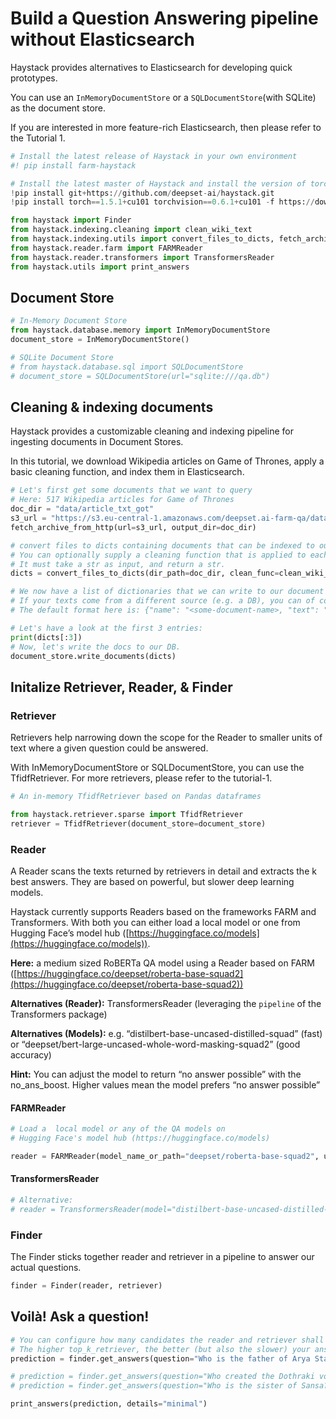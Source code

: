 <!---
title: "Tutorial 3"
metaTitle: "Build a Question Answering pipeline without Elasticsearch"
metaDescription: ""
slug: "/docs/tutorial3"
date: "2020-09-03"
id: "tutorial3md"
--->

# Build a Question Answering pipeline without Elasticsearch

Haystack provides alternatives to Elasticsearch for developing quick
prototypes.

You can use an `InMemoryDocumentStore` or a
`SQLDocumentStore`(with SQLite) as the document store.

If you are interested in more feature-rich Elasticsearch, then please
refer to the Tutorial 1.

```python
# Install the latest release of Haystack in your own environment
#! pip install farm-haystack

# Install the latest master of Haystack and install the version of torch that works with the colab GPUs
!pip install git+https://github.com/deepset-ai/haystack.git
!pip install torch==1.5.1+cu101 torchvision==0.6.1+cu101 -f https://download.pytorch.org/whl/torch_stable.html
```

```python
from haystack import Finder
from haystack.indexing.cleaning import clean_wiki_text
from haystack.indexing.utils import convert_files_to_dicts, fetch_archive_from_http
from haystack.reader.farm import FARMReader
from haystack.reader.transformers import TransformersReader
from haystack.utils import print_answers
```

## Document Store

```python
# In-Memory Document Store
from haystack.database.memory import InMemoryDocumentStore
document_store = InMemoryDocumentStore()
```

```python
# SQLite Document Store
# from haystack.database.sql import SQLDocumentStore
# document_store = SQLDocumentStore(url="sqlite:///qa.db")
```

## Cleaning & indexing documents

Haystack provides a customizable cleaning and indexing pipeline for
ingesting documents in Document Stores.

In this tutorial, we download Wikipedia articles on Game of Thrones,
apply a basic cleaning function, and index them in Elasticsearch.

```python
# Let's first get some documents that we want to query
# Here: 517 Wikipedia articles for Game of Thrones
doc_dir = "data/article_txt_got"
s3_url = "https://s3.eu-central-1.amazonaws.com/deepset.ai-farm-qa/datasets/documents/wiki_gameofthrones_txt.zip"
fetch_archive_from_http(url=s3_url, output_dir=doc_dir)

# convert files to dicts containing documents that can be indexed to our datastore
# You can optionally supply a cleaning function that is applied to each doc (e.g. to remove footers)
# It must take a str as input, and return a str.
dicts = convert_files_to_dicts(dir_path=doc_dir, clean_func=clean_wiki_text, split_paragraphs=True)

# We now have a list of dictionaries that we can write to our document store.
# If your texts come from a different source (e.g. a DB), you can of course skip convert_files_to_dicts() and create the dictionaries yourself.
# The default format here is: {"name": "<some-document-name>, "text": "<the-actual-text>"}

# Let's have a look at the first 3 entries:
print(dicts[:3])
# Now, let's write the docs to our DB.
document_store.write_documents(dicts)
```

## Initalize Retriever, Reader, & Finder

### Retriever

Retrievers help narrowing down the scope for the Reader to smaller units
of text where a given question could be answered.

With InMemoryDocumentStore or SQLDocumentStore, you can use the
TfidfRetriever. For more retrievers, please refer to the tutorial-1.

```python
# An in-memory TfidfRetriever based on Pandas dataframes

from haystack.retriever.sparse import TfidfRetriever
retriever = TfidfRetriever(document_store=document_store)
```

### Reader

A Reader scans the texts returned by retrievers in detail and extracts
the k best answers. They are based on powerful, but slower deep learning
models.

Haystack currently supports Readers based on the frameworks FARM and
Transformers. With both you can either load a local model or one from
Hugging Face’s model hub ([https://huggingface.co/models](https://huggingface.co/models)).

**Here:** a medium sized RoBERTa QA model using a Reader based on FARM
([https://huggingface.co/deepset/roberta-base-squad2](https://huggingface.co/deepset/roberta-base-squad2))

**Alternatives (Reader):** TransformersReader (leveraging the
`pipeline` of the Transformers package)

**Alternatives (Models):**
e.g. “distilbert-base-uncased-distilled-squad” (fast) or
“deepset/bert-large-uncased-whole-word-masking-squad2” (good accuracy)

**Hint:** You can adjust the model to return “no answer possible” with
the no_ans_boost. Higher values mean the model prefers “no answer
possible”

#### FARMReader

```python
# Load a  local model or any of the QA models on
# Hugging Face's model hub (https://huggingface.co/models)

reader = FARMReader(model_name_or_path="deepset/roberta-base-squad2", use_gpu=False)
```

#### TransformersReader

```python
# Alternative:
# reader = TransformersReader(model="distilbert-base-uncased-distilled-squad", tokenizer="distilbert-base-uncased", use_gpu=-1)
```

### Finder

The Finder sticks together reader and retriever in a pipeline to answer
our actual questions.

```python
finder = Finder(reader, retriever)
```

## Voilà! Ask a question!

```python
# You can configure how many candidates the reader and retriever shall return
# The higher top_k_retriever, the better (but also the slower) your answers.
prediction = finder.get_answers(question="Who is the father of Arya Stark?", top_k_retriever=10, top_k_reader=5)
```

```python
# prediction = finder.get_answers(question="Who created the Dothraki vocabulary?", top_k_reader=5)
# prediction = finder.get_answers(question="Who is the sister of Sansa?", top_k_reader=5)
```

```python
print_answers(prediction, details="minimal")
```
